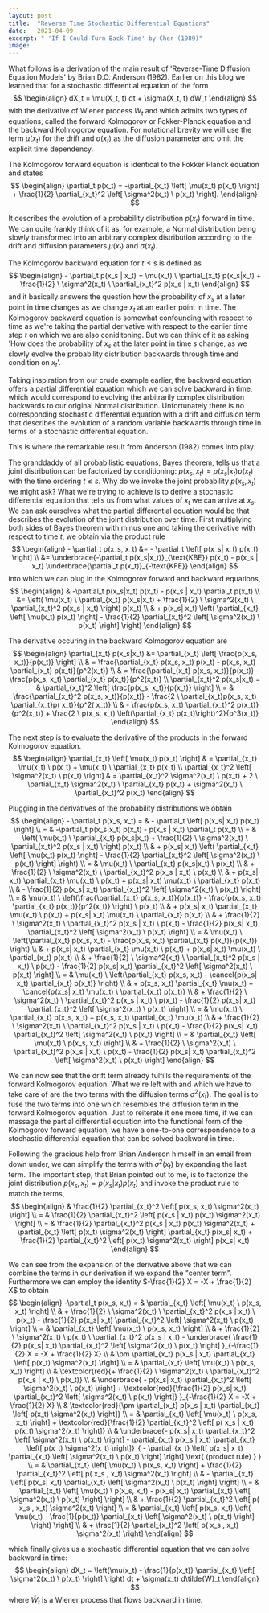 ```yaml
---
layout: post
title:  "Reverse Time Stochastic Differential Equations"
date:   2021-04-09
excerpt: " 'If I Could Turn Back Time' by Cher (1989)"
image:
---
```

<head>
<script type="text/x-mathjax-config"> MathJax.Hub.Config({ TeX: { equationNumbers: { autoNumber: "all" } } }); </script>
       <script type="text/x-mathjax-config">
         MathJax.Hub.Config({
           tex2jax: {
             inlineMath: [ ['$','$'], ["\\(","\\)"] ],
             displayMath: [['$$','$$']],
             processEscapes: true
           },
		   TeX: {extensions:["autoload-all.js"]}
         });
       </script>
       <script src="https://cdn.mathjax.org/mathjax/latest/MathJax.js?config=TeX-AMS-MML_HTMLorMML" type="text/javascript"></script>
</head>


What follows is a derivation of the main result of 'Reverse-Time Diffusion Equation Models' by Brian D.O. Anderson (1982).
Earlier on this blog we learned that for a stochastic differential equation of the form
$$
\begin{align}
	dX_t = \mu(X_t, t) dt + \sigma(X_t, t) dW_t
\end{align}
$$
with the derivative of Wiener process $W_t$ and which admits two types of equations, called the forward Kolmogorov or Fokker-Planck equation and the backward Kolmogorov equation.
For notational brevity we will use the term $\mu(x_t)$ for the drift and $\sigma(x_t)$ as the diffusion parameter and omit the explicit time dependency.

The Kolmogorov forward equation is identical to the Fokker Planck equation and states
$$
\begin{align}
	\partial_t p(x_t) = -\partial_{x_t} \left[ \mu(x_t) p(x_t) \right] + \frac{1}{2} \partial_{x_t}^2 \left[ \sigma^2(x_t) \ p(x_t) \right].
\end{align}
$$

It describes the evolution of a probability distribution $p(x_t)$ forward in time.
We can quite frankly think of it as, for example, a Normal distribution being slowly transformed into an arbitrary complex distribution according to the drift and diffusion parameters $\mu(x_t)$ and $\sigma(x_t)$.

The Kolmogorov backward equation for $t \leq s$ is defined as
$$
\begin{align}
	- \partial_t p(x_s | x_t) = \mu(x_t) \ \partial_{x_t} p(x_s|x_t) + \frac{1}{2} \ \sigma^2(x_t) \ \partial_{x_t}^2 p(x_s | x_t)
\end{align}
$$
and it basically answers the question how the probability of $x_s$ at a later point in time changes as we change $x_t$ at an earlier point in time.
The Kolmogorov backward equation is somewhat confounding with respect to time as we're taking the partial derivative with respect to the earlier time step $t$ on which we are also coniditoning.
But we can think of it as asking 'How does the probability of $x_s$ at the later point in time $s$ change, as we slowly evolve the probability distribution backwards through time and condition on $x_t$'.

Taking inspiration from our crude example earlier, the backward equation offers a partial differential equation which we can solve backward in time, which would correspond to evolving the arbitrarily complex distribution backwards to our original Normal distribution. 
Unfortunately there is no corresponding stochastic differential equation with a drift and diffusion term that describes the evolution of a random variable backwards through time in terms of a stochastic differential equation.

This is where the remarkable result from Anderson (1982) comes into play.

The granddaddy of all probabilistic equations, Bayes theorem, tells us that a joint distribution can be factorized by conditioning: $p(x_s , x_t) = p(x_s|x_t) p(x_t)$ with the time ordering $t \leq s$.
Why do we invoke the joint probability $p(x_s, x_t)$ we might ask?
What we're trying to achieve is to derive a stochastic differential equation that tells us from what values of $x_t$ we can arrive at $x_s$.
We can ask ourselves what the partial differential equation would be that describes the evolution of the joint distribution over time.
First multiplying both sides of Bayes theorem with minus one and taking the derivative with respect to time $t$, we obtain via the product rule
$$
\begin{align}
	- \partial_t p(x_s, x_t) &= - \partial_t \left[ p(x_s| x_t) p(x_t) \right] \\
	&= \underbrace{-\partial_t p(x_s|x_t)}_{\text{KBE}} p(x_t) - p(x_s | x_t) \underbrace{\partial_t p(x_t)}_{-\text{KFE}}
\end{align} 
$$
into which we can plug in the Kolmogorov forward and backward equations, 
$$
\begin{align}
	& -\partial_t p(x_s|x_t) p(x_t) - p(x_s | x_t) \partial_t p(x_t) \\
	&= \left( \mu(x_t) \ \partial_{x_t} p(x_s|x_t) + \frac{1}{2} \ \sigma^2(x_t) \ \partial_{x_t}^2 p(x_s | x_t) \right) p(x_t) \\
	& + p(x_s| x_t) \left( \partial_{x_t} \left[ \mu(x_t) p(x_t) \right] - \frac{1}{2} \partial_{x_t}^2 \left[ \sigma^2(x_t) \ p(x_t) \right] \right)
\end{align}
$$

The derivative occuring in the backward Kolmogorov equation are
$$
\begin{align}
	\partial_{x_t} p(x_s|x_t) &= \partial_{x_t} \left[ \frac{p(x_s, x_t)}{p(x_t)} \right] \\
	& = \frac{\partial_{x_t} p(x_s, x_t) p(x_t) - p(x_s, x_t) \partial_{x_t} p(x_t)}{p^2(x_t)} \\
	& = \frac{\partial_{x_t} p(x_s, x_t)}{p(x_t)} - \frac{p(x_s, x_t) \partial_{x_t} p(x_t)}{p^2(x_t)} \\
	\partial_{x_t}^2 p(x_s|x_t) = & \partial_{x_t}^2 \left[ \frac{p(x_s, x_t)}{p(x_t)} \right] \\
	= & \frac{\partial_{x_t}^2 p(x_s, x_t)}{p(x_t)} 
	- \frac{2 \ \partial_{x_t}p(x_s, x_t) \partial_{x_t}p( x_t)}{p^2( x_t)} \\
	& - \frac{p(x_s, x_t) \partial_{x_t}^2 p(x_t)}{p^2(x_t)}
	+ \frac{2 \ p(x_s, x_t) \left(\partial_{x_t} p(x_t)\right)^2}{p^3(x_t)}
\end{align}
$$

The next step is to evaluate the derivative of the products in the forward Kolmogorov equation.
$$
\begin{align}
	\partial_{x_t} \left[ \mu(x_t) p(x_t) \right] & = \partial_{x_t} \mu(x_t) \ p(x_t) + \mu(x_t) \ \partial_{x_t} p(x_t) \\
	\partial_{x_t}^2 \left[ \sigma^2(x_t) \ p(x_t) \right] & = \partial_{x_t}^2 \sigma^2(x_t) \ p(x_t) + 2 \ \partial_{x_t} \sigma^2(x_t) \ \partial_{x_t} p(x_t) + \sigma^2(x_t) \ \partial_{x_t}^2 p(x_t)
\end{align}
$$

Plugging in the derivatives of the probability distributions we obtain
$$
\begin{align}
	- \partial_t p(x_s, x_t)
	= & - \partial_t \left[ p(x_s| x_t) p(x_t) \right] \\
	= & -\partial_t p(x_s|x_t) p(x_t) - p(x_s | x_t) \partial_t p(x_t) \\
	= & \left( \mu(x_t) \ \partial_{x_t} p(x_s|x_t) + \frac{1}{2} \ \sigma^2(x_t) \ \partial_{x_t}^2 p(x_s | x_t) \right) p(x_t) \\
	& + p(x_s| x_t) \left( \partial_{x_t} \left[ \mu(x_t) p(x_t) \right] - \frac{1}{2} \partial_{x_t}^2 \left[ \sigma^2(x_t) \ p(x_t) \right] \right) \\
	= & \mu(x_t) \ \partial_{x_t} p(x_s|x_t) \ p(x_t) \\
	& + \frac{1}{2} \ \sigma^2(x_t) \ \partial_{x_t}^2 p(x_s | x_t) \ p(x_t) \\
	& + p(x_s| x_t) \partial_{x_t} \mu(x_t) \ p(x_t) + p(x_s| x_t) \mu(x_t) \ \partial_{x_t} p(x_t) \\
	& - \frac{1}{2} p(x_s| x_t) \partial_{x_t}^2 \left[ \sigma^2(x_t) \ p(x_t) \right] \\
	= & \mu(x_t) \ \left(\frac{\partial_{x_t} p(x_s, x_t)}{p(x_t)} - \frac{p(x_s, x_t) \partial_{x_t} p(x_t)}{p^2(x_t)} \right) \ p(x_t) \\
	& + p(x_s| x_t) \partial_{x_t} \mu(x_t) \ p(x_t) + p(x_s| x_t) \mu(x_t) \ \partial_{x_t} p(x_t) \\
	& + \frac{1}{2} \ \sigma^2(x_t) \ \partial_{x_t}^2 p(x_s | x_t) \ p(x_t) - \frac{1}{2} p(x_s| x_t) \partial_{x_t}^2 \left[ \sigma^2(x_t) \ p(x_t) \right] \\
	= & \mu(x_t) \ \left(\partial_{x_t} p(x_s, x_t) - \frac{p(x_s, x_t) \partial_{x_t} p(x_t)}{p(x_t)} \right) \\
	& + p(x_s| x_t) \partial_{x_t} \mu(x_t) \ p(x_t) + p(x_s| x_t) \mu(x_t) \ \partial_{x_t} p(x_t) \\
	& + \frac{1}{2} \ \sigma^2(x_t) \ \partial_{x_t}^2 p(x_s | x_t) \ p(x_t) - \frac{1}{2} p(x_s| x_t) \partial_{x_t}^2 \left[ \sigma^2(x_t) \ p(x_t) \right] \\
	= & \mu(x_t) \ \left(\partial_{x_t} p(x_s, x_t) - \cancel{p(x_s| x_t) \partial_{x_t} p(x_t)} \right) \\
	& + p(x_s, x_t) \partial_{x_t} \mu(x_t) + \cancel{p(x_s| x_t) \mu(x_t) \ \partial_{x_t} p(x_t)} \\
	& + \frac{1}{2} \ \sigma^2(x_t) \ \partial_{x_t}^2 p(x_s | x_t) \ p(x_t) - \frac{1}{2} p(x_s| x_t) \partial_{x_t}^2 \left[ \sigma^2(x_t) \ p(x_t) \right] \\
	= & \mu(x_t) \ \partial_{x_t} p(x_s, x_t) + p(x_s, x_t) \partial_{x_t} \mu(x_t) \\
	& + \frac{1}{2} \ \sigma^2(x_t) \ \partial_{x_t}^2 p(x_s | x_t) \ p(x_t) - \frac{1}{2} p(x_s| x_t) \partial_{x_t}^2 \left[ \sigma^2(x_t) \ p(x_t) \right] \\
	= & \partial_{x_t} \left[ \mu(x_t) \ p(x_s, x_t) \right] \\
	& + \frac{1}{2} \ \sigma^2(x_t) \ \partial_{x_t}^2 p(x_s | x_t) \ p(x_t) - \frac{1}{2} p(x_s| x_t) \partial_{x_t}^2 \left[ \sigma^2(x_t) \ p(x_t) \right]
\end{align} 
$$

We can now see that the drift term already fulfills the requirements of the forward Kolmogorov equation.
What we're left with and which we have to take care of are the two terms with the diffusion terms $\sigma^2(x_t)$.
The goal is to fuse the two terms into one which resembles the diffusion term in the forward Kolmogorov equation.
Just to reiterate it one more time, if we can massage the partial differential equation into the functional form of the Kolmogorov forward equation, we have a one-to-one correspondence to a stochastic differential equation that can be solved backward in time.

Following the gracious help from Brian Anderson himself in an email from down under, we can simplify the terms with $\sigma^2(x_t)$ by expanding the last term.
The important step, that Brian pointed out to me, is to factorize the joint distribution $p(x_s, x_t) = p(x_s| x_t) p(x_t)$ and invoke the product rule to match the terms,
$$
\begin{align}
	& \frac{1}{2} \partial_{x_t}^2 \left[ p(x_s, x_t) \sigma^2(x_t) \right] \\
	= & \frac{1}{2} \partial_{x_t}^2 \left[ p(x_s | x_t) p(x_t) \sigma^2(x_t) \right] \\
	= & \frac{1}{2} \partial_{x_t}^2 p(x_s | x_t) p(x_t) \sigma^2(x_t) + \partial_{x_t} \left[ p(x_t) \sigma^2(x_t) \right] \partial_{x_t} p(x_s| x_t)
	 + \frac{1}{2} \partial_{x_t}^2 \left[ p(x_t) \sigma^2(x_t) \right] p(x_s| x_t)
\end{align}
$$

We can see from the expansion of the derivative above that we can combine the terms in our derivation if we expand the "center term".
Furthermore we can employ the identity $-\frac{1}{2} X = -X + \frac{1}{2} X$ to obtain
$$
\begin{align}
	-\partial_t p(x_s, x_t)
	= & \partial_{x_t} \left[ \mu(x_t) \ p(x_s, x_t) \right] \\
	& + \frac{1}{2} \ \sigma^2(x_t) \ \partial_{x_t}^2 p(x_s | x_t) \ p(x_t) - \frac{1}{2} p(x_s| x_t) \partial_{x_t}^2 \left[ \sigma^2(x_t) \ p(x_t) \right] \\
	= & \partial_{x_t} \left[ \mu(x_t) \ p(x_s, x_t) \right] \\
	& + \frac{1}{2} \ \sigma^2(x_t) \ p(x_t) \ \partial_{x_t}^2 p(x_s | x_t) - \underbrace{ \frac{1}{2} p(x_s| x_t) \partial_{x_t}^2 \left[ \sigma^2(x_t) \ p(x_t) \right] }_{-\frac{1}{2} X = -X + \frac{1}{2} X} \\
	& \pm \partial_{x_t} p(x_s | x_t) \partial_{x_t} \left[ p(x_t) \sigma^2(x_t) \right] \\
	= & \partial_{x_t} \left[ \mu(x_t) \ p(x_s, x_t) \right] \\
	& \textcolor{red}{+ \frac{1}{2} \ \sigma^2(x_t) \ \partial_{x_t}^2 p(x_s | x_t) \ p(x_t)} \\
	& \underbrace{ - p(x_s| x_t) \partial_{x_t}^2 \left[ \sigma^2(x_t) \ p(x_t) \right] + \textcolor{red}{\frac{1}{2} p(x_s| x_t) \partial_{x_t}^2 \left[ \sigma^2(x_t) \ p(x_t) \right]} }_{-\frac{1}{2} X = -X + \frac{1}{2} X} \\
	& \textcolor{red}{\pm \partial_{x_t} p(x_s | x_t) \partial_{x_t} \left[ p(x_t) \sigma^2(x_t) \right]} \\
	= & \partial_{x_t} \left[ \mu(x_t) \ p(x_s, x_t) \right] + \textcolor{red}{\frac{1}{2} \partial_{x_t}^2 \left[ p( x_s | x_t) p(x_t) \sigma^2(x_t) \right]} \\
	& \underbrace{- p(x_s| x_t) \partial_{x_t}^2 \left[ \sigma^2(x_t) \ p(x_t) \right] - \partial_{x_t} p(x_s | x_t) \partial_{x_t} \left[ p(x_t) \sigma^2(x_t) \right]}_{
		- \partial_{x_t} \left[ p(x_s| x_t) \partial_{x_t} \left[ \sigma^2(x_t) \ p(x_t) \right] \right] \text{ (product rule) }
		} \\
	= & \partial_{x_t} \left[ \mu(x_t) \ p(x_s, x_t) \right] + \frac{1}{2} \partial_{x_t}^2 \left[ p( x_s , x_t) \sigma^2(x_t) \right] \\
	& - \partial_{x_t} \left[ p(x_s| x_t) \partial_{x_t} \left[ \sigma^2(x_t) \ p(x_t) \right] \right] \\
	= & \partial_{x_t} \left[ \mu(x_t) \ p(x_s, x_t) - p(x_s| x_t) \partial_{x_t} \left[ \sigma^2(x_t) \ p(x_t) \right] \right] \\
	& + \frac{1}{2} \partial_{x_t}^2 \left[ p( x_s , x_t) \sigma^2(x_t) \right] \\
	= & \partial_{x_t} \left[ p(x_s, x_t) \left( \mu(x_t) - \frac{1}{p(x_t)} \partial_{x_t} \left[ \sigma^2(x_t) \ p(x_t) \right] \right) \right] \\
	& + \frac{1}{2} \partial_{x_t}^2 \left[ p( x_s , x_t) \sigma^2(x_t) \right]
\end{align}
$$

which finally gives us a stochastic differential equation that we can solve backward in time:
$$
\begin{align}
dX_t = \left(\mu(x_t) - \frac{1}{p(x_t)} \partial_{x_t} \left[ \sigma^2(x_t) \ p(x_t) \right] \right) dt + \sigma(x_t) d\tilde{W}_t
\end{align}
$$
where $\tilde{W}_t$ is a Wiener process that flows backward in time.